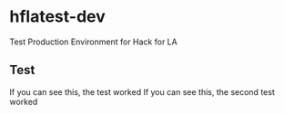 # hflatest-dev
Test Production Environment for Hack for LA

## Test
If you can see this, the test worked
If you can see this, the second test worked
